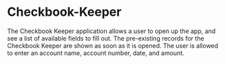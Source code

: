 # Checkbook-Keeper
The Checkbook Keeper application allows a user to open up the app, and see a list of available fields to fill out. The pre-existing records for the Checkbook Keeper are shown as soon as it is opened. The user is allowed to enter an account name, account number, date, and amount.
